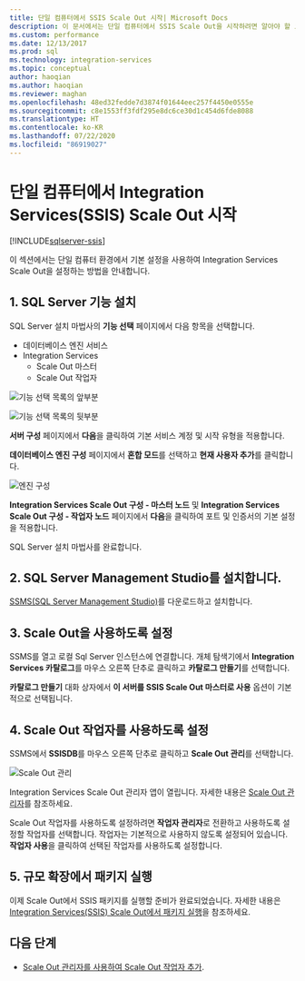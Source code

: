 ```yaml
---
title: 단일 컴퓨터에서 SSIS Scale Out 시작| Microsoft Docs
description: 이 문서에서는 단일 컴퓨터에서 SSIS Scale Out을 시작하려면 알아야 할 모든 것을 보여줍니다.
ms.custom: performance
ms.date: 12/13/2017
ms.prod: sql
ms.technology: integration-services
ms.topic: conceptual
author: haoqian
ms.author: haoqian
ms.reviewer: maghan
ms.openlocfilehash: 48ed32fedde7d3874f01644eec257f4450e0555e
ms.sourcegitcommit: c8e1553ff3fdf295e8dc6ce30d1c454d6fde8088
ms.translationtype: HT
ms.contentlocale: ko-KR
ms.lasthandoff: 07/22/2020
ms.locfileid: "86919027"
---
```

# <a name="get-started-with-integration-services-ssis-scale-out-on-a-single-computer"></a>단일 컴퓨터에서 Integration Services(SSIS) Scale Out 시작

[!INCLUDE[sqlserver-ssis](../../includes/applies-to-version/sqlserver-ssis.md)]


이 섹션에서는 단일 컴퓨터 환경에서 기본 설정을 사용하여 Integration Services Scale Out을 설정하는 방법을 안내합니다.

## <a name="1-install-sql-server-features"></a>1. SQL Server 기능 설치
SQL Server 설치 마법사의 **기능 선택** 페이지에서 다음 항목을 선택합니다.
-   데이터베이스 엔진 서비스
-   Integration Services
    -   Scale Out 마스터
    -   Scale Out 작업자

![기능 선택 목록의 앞부분](media/feature-select-onebox1.PNG)

![기능 선택 목록의 뒷부분](media/feature-select-onebox2.PNG)

**서버 구성** 페이지에서 **다음**을 클릭하여 기본 서비스 계정 및 시작 유형을 적용합니다.

**데이터베이스 엔진 구성** 페이지에서 **혼합 모드**를 선택하고 **현재 사용자 추가**를 클릭합니다. 

![엔진 구성](media/engine-config.PNG)

**Integration Services Scale Out 구성 - 마스터 노드** 및 **Integration Services Scale Out 구성 - 작업자 노드** 페이지에서 **다음**을 클릭하여 포트 및 인증서의 기본 설정을 적용합니다.

SQL Server 설치 마법사를 완료합니다.

## <a name="2-install-sql-server-management-studio"></a>2. SQL Server Management Studio를 설치합니다.

[SSMS(SQL Server Management Studio)](../../ssms/download-sql-server-management-studio-ssms.md)를 다운로드하고 설치합니다.

## <a name="3-enable-scale-out"></a>3. Scale Out을 사용하도록 설정
SSMS를 열고 로컬 Sql Server 인스턴스에 연결합니다.
개체 탐색기에서 **Integration Services 카탈로그**를 마우스 오른쪽 단추로 클릭하고 **카탈로그 만들기**를 선택합니다.

**카탈로그 만들기** 대화 상자에서 **이 서버를 SSIS Scale Out 마스터로 사용** 옵션이 기본적으로 선택됩니다.

## <a name="4-enable-a-scale-out-worker"></a>4. Scale Out 작업자를 사용하도록 설정
SSMS에서 **SSISDB**를 마우스 오른쪽 단추로 클릭하고 **Scale Out 관리**를 선택합니다. 

![Scale Out 관리](media/manage-scale-out.PNG)

Integration Services Scale Out 관리자 앱이 열립니다. 자세한 내용은 [Scale Out 관리자](integration-services-ssis-scale-out-manager.md)를 참조하세요.

Scale Out 작업자를 사용하도록 설정하려면 **작업자 관리자**로 전환하고 사용하도록 설정할 작업자를 선택합니다. 작업자는 기본적으로 사용하지 않도록 설정되어 있습니다. **작업자 사용**을 클릭하여 선택된 작업자를 사용하도록 설정합니다.

## <a name="5-run-packages-in-scale-out"></a>5. 규모 확장에서 패키지 실행
이제 Scale Out에서 SSIS 패키지를 실행할 준비가 완료되었습니다. 자세한 내용은 [Integration Services(SSIS) Scale Out에서 패키지 실행](run-packages-in-integration-services-ssis-scale-out.md)을 참조하세요.

## <a name="next-steps"></a>다음 단계
-   [Scale Out 관리자를 사용하여 Scale Out 작업자 추가](add-scale-out-worker.md).

